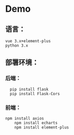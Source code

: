 # Demo
## 语言：       
	vue 3.x+element-plus  
	python 3.x  
## 部署环境：    
### 后端：  
      pip install flask  
      pip install Flask-Cors  
### 前端：   
	npm install axios   
      	npm install echarts   
      	npm install element-plus   
